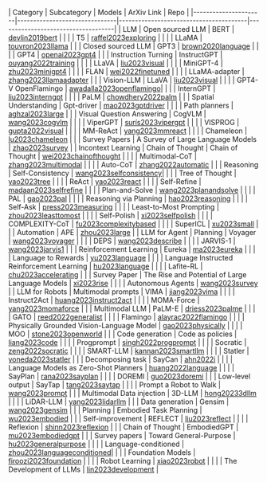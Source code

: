 

| Category   | Subcategory      | Models             | ArXiv Link              | Repo |
|----------------------|-------------------------------|----------------------------------------|------------------------------------|
| LLM     | Open sourced LLM    | BERT      | [devlin2019bert](https://arxiv.org/abs/1810.04805)  | 
|      |         | T5                 | [raffel2023exploring](https://arxiv.org/abs/1910.10683)  |
|      |         | LLaMA                | [touvron2023llama](https://arxiv.org/abs/2302.13971)  |
|      |  Closed sourced LLM   | GPT3                 | [brown2020language](https://arxiv.org/abs/2005.14165)  |
|      |         | GPT4                 | [openai2023gpt4](https://arxiv.org/abs/2303.08774)  |
|      | Instruction Turning   | InstructGPT              | [ouyang2022training](https://arxiv.org/abs/2203.02155)  |
|      |         | LLaVA                | [liu2023visual](https://arxiv.org/abs/2304.08485)   |
|      |         | MiniGPT-4               | [zhu2023minigpt4](https://arxiv.org/abs/2304.10592)   |
|      |         | FLAN                 | [wei2022finetuned](https://arxiv.org/abs/2109.01652)  |
|      |         | LLaMA-adapter              | [zhang2023llamaadapter](https://arxiv.org/abs/2303.16199) |
|      | Vision-LLM     | LLaVA                | [liu2023visual](https://arxiv.org/abs/2304.08485)   |
|      |         | GPT4-V OpenFlamingo            | [awadalla2023openflamingo](https://arxiv.org/abs/2308.01390)|
|      |         | InternGPT               | [liu2023interngpt](https://arxiv.org/abs/2305.05662)  |
|      |         | PaLM                 | [chowdhery2022palm](https://arxiv.org/abs/2204.02311)  |
|      | Spatial Understanding   | Gpt-driver               | [mao2023gptdriver](https://arxiv.org/abs/2310.01415)  |
|      |         | Path planners              | [aghzal2023large](https://arxiv.org/abs/2310.03249)   |
|      | Visual Question Answering  | CogVLM                | [wang2023cogvlm](https://arxiv.org/abs/2311.03079)  |
|      |         | ViperGPT                | [surís2023vipergpt](https://arxiv.org/abs/2303.08128)  |
|      |         | VISPROG               | [gupta2022visual](https://arxiv.org/abs/2211.11559)   |
|      |         | MM-ReAct                | [yang2023mmreact](https://arxiv.org/abs/2303.11381)   |
|      |         | Chameleon               | [lu2023chameleon](https://arxiv.org/abs/2304.09842)   |
|      | Survey Papers     | A Survey of Large Language Models         | [zhao2023survey](https://arxiv.org/abs/2303.18223)  |
| Incontext Learning  | Chain of Thought    | Chain of Thought              | [wei2023chainofthought](https://arxiv.org/abs/2201.11903) |
|      |         | Multimodal-CoT              | [zhang2023multimodal](https://arxiv.org/abs/2302.00923)  |
|      |         | Auto-CoT                | [zhang2022automatic](https://arxiv.org/abs/2210.03493) |
|      | Reasoning      | Self-Consistency              | [wang2023selfconsistency](https://arxiv.org/abs/2203.11171)|
|      |         | Tree of Thought             | [yao2023tree](https://arxiv.org/abs/2305.10601)    |
|      |         | ReAct                | [yao2023react](https://arxiv.org/abs/2303.11366)   |
|      |         | Self-Refine              | [madaan2023selfrefine](https://arxiv.org/abs/2303.17651) |
|      |         | Plan-and-Solve              | [wang2023planandsolve](https://arxiv.org/abs/2305.04091) |
|      |         | PAL                | [gao2023pal](https://arxiv.org/abs/2211.10435)   |
|      |         | Reasoning via Planning            | [hao2023reasoning](https://arxiv.org/abs/2305.14992)  |
|      |         | Self-Ask                | [press2023measuring](https://arxiv.org/abs/2210.03350) |
|      |         | Least-to-Most Prompting           | [zhou2023leasttomost](https://arxiv.org/abs/2205.10625)  |
|      |         | Self-Polish              | [xi2023selfpolish](https://arxiv.org/abs/2305.14497)  |
|      |         | COMPLEXITY-CoT              | [fu2023complexitybased](https://arxiv.org/abs/2210.00720) |
|      |         | SuperICL                | [xu2023small](https://arxiv.org/abs/2305.08848)    |
|      | Automation     | APE                | [zhou2023large](https://arxiv.org/abs/2211.01910)   |
| LLM for Agent  | Planning      | Voyager               | [wang2023voyager](https://arxiv.org/abs/2305.16291)   |
|      |         | DEPS                 | [wang2023describe](https://arxiv.org/abs/2302.01560)  |
|      |         | JARVIS-1                | [wang2023jarvis1](https://arxiv.org/abs/2311.05997)   |
|      | Reinforcement Learning  | Eureka                | [ma2023eureka](https://arxiv.org/abs/2310.12931)   |
|      |         | Language to Rewards            | [yu2023language](https://arxiv.org/abs/2306.08647)  |
|      |         | Language Instructed Reinforcement Learning       | [hu2023language](https://arxiv.org/abs/2304.07297)  |
|      |         | Lafite-RL               | [chu2023accelerating](https://arxiv.org/abs/2311.02379)  |
|      | Survey Paper     | The Rise and Potential of Large Language Models     | [xi2023rise](https://arxiv.org/abs/2309.07864)   |
|      |         | Autonomous Agents             | [wang2023survey](https://arxiv.org/abs/2308.11432)  |
| LLM for Robots     | Multimodal prompts    | VIMA              | [jiang2023vima](https://arxiv.org/abs/2210.03094)   |
|        |        | Instruct2Act           | [huang2023instruct2act](https://arxiv.org/abs/2305.11176) |
|        |        | MOMA-Force            | [yang2023momaforce](https://arxiv.org/abs/2308.03624)  |
|        | Multimodal LLM     | PaLM-E             | [driess2023palme](https://arxiv.org/abs/2303.03378)  |
|        |        | GATO              | [reed2022generalist](https://arxiv.org/abs/2205.06175)  |
|        |        | Flamingo             | [alayrac2022flamingo](https://arxiv.org/abs/2204.14198) |
|        |        | Physically Grounded Vision-Language Model    | [gao2023physically](https://arxiv.org/abs/2309.02561)  |
|        |        | MOO               | [stone2023openworld](https://arxiv.org/abs/2303.00905)  |
|        | Code generation    | Code as policies           | [liang2023code](https://arxiv.org/abs/2209.07753)   |
|        |        | Progprompt            | [singh2022progprompt](https://arxiv.org/abs/2209.11302) |
|        |        | Socratic             | [zeng2022socratic](https://arxiv.org/abs/2204.00598)   |
|        |        | SMART-LLM             | [kannan2023smartllm](https://arxiv.org/abs/2309.10062)  |
|        |        | Statler              | [yoneda2023statler](https://arxiv.org/abs/2306.17840)  |
|        | Decomposing task     | SayCan             | [ahn2022i](https://arxiv.org/abs/2204.01691)     |
|        |        | Language Models as Zero-Shot Planners      | [huang2022language](https://arxiv.org/abs/2201.07207)  |
|        |        | SayPlan              | [rana2023sayplan](https://arxiv.org/abs/2307.06135)  |
|        |        | DOREMI             | [guo2023doremi](https://arxiv.org/abs/2307.00329)   |
|        | Low-level output     | SayTap             | [tang2023saytap](https://arxiv.org/abs/2306.07580)   |
|        |        | Prompt a Robot to Walk         | [wang2023prompt](https://arxiv.org/abs/2309.09969)   |
|        | Multimodal Data injection  | 3D-LLM             | [hong20233dllm](https://arxiv.org/abs/2307.12981)   |
|        |        | LiDAR-LLM             | [yang2023lidarllm](https://arxiv.org/abs/2312.14074)   |
|        | Data generation    | Gensim             | [wang2023gensim](https://arxiv.org/abs/2310.01361)   |
|        | Planning       | Embodied Task Planning         | [wu2023embodied](https://arxiv.org/abs/2307.01848)   |
|        | Self-improvement     | REFLECT              | [liu2023reflect](https://arxiv.org/abs/2306.15724)   |
|        |        | Reflexion             | [shinn2023reflexion](https://arxiv.org/abs/2303.11366)  |
|        | Chain of Thought     | EmbodiedGPT             | [mu2023embodiedgpt](https://arxiv.org/abs/2305.15021)  |
|        | Survey papers     | Toward General-Purpose         | [hu2023generalpurpose](https://arxiv.org/abs/2312.08782)  |
|        |        | Language-conditioned         | [zhou2023languageconditioned](https://arxiv.org/abs/2312.10807)|
|        |        | Foundation Models         | [firoozi2023foundation](https://arxiv.org/abs/2312.07843) |
|        |        | Robot Learning           | [xiao2023robot](https://arxiv.org/abs/2311.14379)   |
|        |        | The Development of LLMs          | [lin2023development](https://arxiv.org/abs/2311.00530)  |
